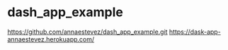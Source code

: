 # dash_app_example
https://github.com/annaestevez/dash_app_example.git
https://dask-app-annaestevez.herokuapp.com/
